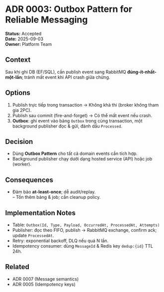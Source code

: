 # ADR 0003: Outbox Pattern for Reliable Messaging
**Status:** Accepted  
**Date:** 2025-09-03  
**Owner:** Platform Team

## Context
Sau khi ghi DB (EF/SQL), cần publish event sang RabbitMQ **đúng-ít-nhất-một-lần**; tránh mất event khi API crash giữa chừng.

## Options
1) Publish trực tiếp trong transaction → Không khả thi (broker không tham gia 2PC).  
2) Publish sau commit (fire-and-forget) → Có thể mất event nếu crash.  
3) **Outbox**: ghi event vào bảng `Outbox` trong cùng transaction, một background publisher đọc & gửi, đánh dấu `Processed`.

## Decision
- Dùng **Outbox Pattern** cho tất cả domain events cần tích hợp.  
- Background publisher chạy dưới dạng hosted service (API) hoặc job (worker).

## Consequences
+ Đảm bảo **at-least-once**; dễ audit/replay.  
– Tốn thêm bảng & job; cần cleanup policy.

## Implementation Notes
- Table: `Outbox(Id, Type, Payload, OccurredAt, ProcessedAt, Attempts)`  
- Publisher: đọc theo FIFO, publish → RabbitMQ exchange, confirm ack; update `ProcessedAt`.  
- Retry: exponential backoff, DLQ nếu quá N lần.  
- Idempotency consumer: dùng `MessageId` & Redis key `dedup:{id}` TTL 24h.  

## Related
- ADR 0007 (Message semantics)  
- ADR 0005 (Idempotency keys)
